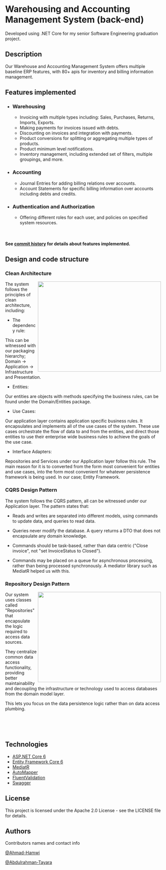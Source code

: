 # Warehousing and Accounting Management System (back-end)

Developed using .NET Core for my senior Software Engineering graduation project.

## Description

Our Warehouse and Accounting Management System offers multiple baseline ERP features, with 80+ apis for inventory and
billing information management.

## Features implemented

* ### Warehousing
    * Invoicing with multiple types including: Sales, Purchases, Returns, Imports, Exports.
    * Making payments for invoices issued with debts.
    * Discounting on invoices and integration with payments.
    * Product conversions for splitting or aggregating multiple types of products.
    * Product minimum level notifications.
    * Inventory management, including extended set of filters, multiple groupings, and more.

* ### Accounting
    * Journal Entries for adding billing relations over accounts.
    * Account Statements for specific billing information over accounts including debts and credits.

* ### Authentication and Authorization
    * Offering different roles for each user, and policies on specified system resources.

<br>

#### See [commit history](https://github.com/Ahmad-Hamwi/warehousing-and-accounting-management-system/commits/development) for details about features implemented.

## Design and code structure

### Clean Architecture

<img align="right" width="398" height="291" src="https://blog.cleancoder.com/uncle-bob/images/2012-08-13-the-clean-architecture/CleanArchitecture.jpg" />

The system follows the principles of clean architecture, including:

- The dependency rule:

This can be witnessed with our packaging hierarchy; Domain -> Application -> Infrastructure and Presentation.

- Entities:

Our entities are objects with methods specifying the business rules, can be found under the Domain/Entities package.

- Use Cases:

Our application layer contains application specific business rules. It encapsulates and implements all of the use cases
of the system. These use cases orchestrate the flow of data to and from the entities, and direct those entities to use
their enterprise wide business rules to achieve the goals of the use case.

- Interface Adapters:

Repositories and Services under our Application layer follow this rule. The main reason for it is to converted from the
form most convenient for entities and use cases, into the form most convenient for whatever persistence framework is
being used. In our case; Entity Framework.

### CQRS Design Pattern

The system follows the CQRS pattern, all can be witnessed under our Application layer. The pattern states that:

- Reads and writes are separated into different models, using commands to update data, and queries to read data.


- Queries never modify the database. A query returns a DTO that does not encapsulate any domain knowledge.


- Commands should be task-based, rather than data centric ("Close invoice", not "set InvoiceStatus to Closed").


- Commands may be placed on a queue for asynchronous processing, rather than being processed synchronously. A mediator
  library such as MediatR helped us with this.

### Repository Design Pattern

<img align="right" width="398" height="291" src="https://docs.microsoft.com/en-us/dotnet/architecture/microservices/microservice-ddd-cqrs-patterns/media/infrastructure-persistence-layer-design/repository-aggregate-database-table-relationships.png" />

Our system uses classes called "Repositories" that encapsulate the logic required to access data sources.

They centralize common data access functionality, providing better maintainability and decoupling the infrastructure or
technology used to access databases from the domain model layer.

This lets you focus on the data persistence logic rather than on data access plumbing.

<br>
<br>
<br>

## Technologies

* [ASP.NET Core 6](https://docs.microsoft.com/en-us/aspnet/core/introduction-to-aspnet-core?view=aspnetcore-6.0)
* [Entity Framework Core 6](https://docs.microsoft.com/en-us/ef/core/)
* [MediatR](https://github.com/jbogard/MediatR)
* [AutoMapper](https://automapper.org/)
* [FluentValidation](https://fluentvalidation.net/)
* [Swagger](https://swagger.io/)

## License

This project is licensed under the Apache 2.0 License - see the LICENSE file for details.

## Authors

Contributors names and contact info

[@Ahmad-Hamwi](https://github.com/Ahmad-Hamwi)

[@Abdulrahman-Tayara](https://github.com/Abdulrahman-Tayara)
